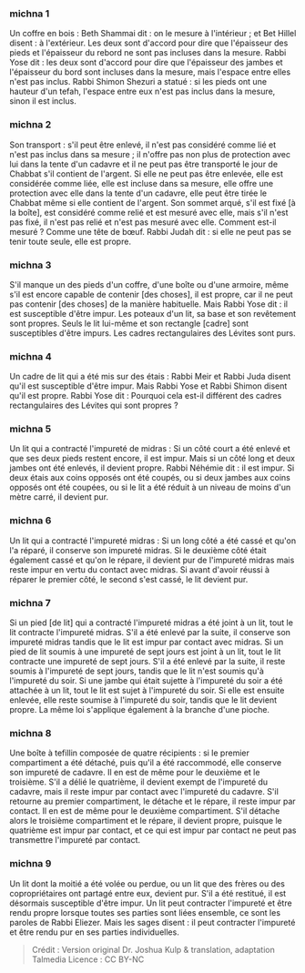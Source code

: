
### michna 1
Un coffre en bois : Beth Shammai dit : on le mesure à l'intérieur ; et Bet Hillel disent : à l'extérieur. Les deux sont d'accord pour dire que l'épaisseur des pieds et l'épaisseur du rebord ne sont pas incluses dans la mesure. Rabbi Yose dit : les deux sont d'accord pour dire que l'épaisseur des jambes et l'épaisseur du bord sont incluses dans la mesure, mais l'espace entre elles n'est pas inclus. Rabbi Shimon Shezuri a statué : si les pieds ont une hauteur d'un tefah, l'espace entre eux n'est pas inclus dans la mesure, sinon il est inclus.

### michna 2
Son transport : s'il peut être enlevé, il n'est pas considéré comme lié et n'est pas inclus dans sa mesure ; il n'offre pas non plus de protection avec lui dans la tente d'un cadavre et il ne peut pas être transporté le jour de Chabbat s'il contient de l'argent. Si elle ne peut pas être enlevée, elle est considérée comme liée, elle est incluse dans sa mesure, elle offre une protection avec elle dans la tente d'un cadavre, elle peut être tirée le Chabbat même si elle contient de l'argent. Son sommet arqué, s'il est fixé [à la boîte], est considéré comme relié et est mesuré avec elle, mais s'il n'est pas fixé, il n'est pas relié et n'est pas mesuré avec elle. Comment est-il mesuré ? Comme une tête de bœuf. Rabbi Judah dit : si elle ne peut pas se tenir toute seule, elle est propre.

### michna 3
S'il manque un des pieds d'un coffre, d'une boîte ou d'une armoire, même s'il est encore capable de contenir [des choses], il est propre, car il ne peut pas contenir [des choses] de la manière habituelle. Mais Rabbi Yose dit : il est susceptible d'être impur. Les poteaux d'un lit, sa base et son revêtement sont propres. Seuls le lit lui-même et son rectangle [cadre] sont susceptibles d'être impurs. Les cadres rectangulaires des Lévites sont purs.

### michna 4
Un cadre de lit qui a été mis sur des étais : Rabbi Meir et Rabbi Juda disent qu'il est susceptible d'être impur. Mais Rabbi Yose et Rabbi Shimon disent qu'il est propre. Rabbi Yose dit : Pourquoi cela est-il différent des cadres rectangulaires des Lévites qui sont propres ?

### michna 5
Un lit qui a contracté l'impureté de midras : Si un côté court a été enlevé et que ses deux pieds restent encore, il est impur. Mais si un côté long et deux jambes ont été enlevés, il devient propre. Rabbi Néhémie dit : il est impur. Si deux étais aux coins opposés ont été coupés, ou si deux jambes aux coins opposés ont été coupées, ou si le lit a été réduit à un niveau de moins d'un mètre carré, il devient pur.

### michna 6
Un lit qui a contracté l'impureté midras : Si un long côté a été cassé et qu'on l'a réparé, il conserve son impureté midras. Si le deuxième côté était également cassé et qu'on le répare, il devient pur de l'impureté midras mais reste impur en vertu du contact avec midras. Si avant d'avoir réussi à réparer le premier côté, le second s'est cassé, le lit devient pur.

### michna 7
Si un pied [de lit] qui a contracté l'impureté midras a été joint à un lit, tout le lit contracte l'impureté midras. S'il a été enlevé par la suite, il conserve son impureté midras tandis que le lit est impur par contact avec midras. Si un pied de lit soumis à une impureté de sept jours est joint à un lit, tout le lit contracte une impureté de sept jours. S'il a été enlevé par la suite, il reste soumis à l'impureté de sept jours, tandis que le lit n'est soumis qu'à l'impureté du soir. Si une jambe qui était sujette à l'impureté du soir a été attachée à un lit, tout le lit est sujet à l'impureté du soir. Si elle est ensuite enlevée, elle reste soumise à l'impureté du soir, tandis que le lit devient propre. La même loi s'applique également à la branche d'une pioche.

### michna 8
Une boîte à tefillin composée de quatre récipients : si le premier compartiment a été détaché, puis qu'il a été raccommodé, elle conserve son impureté de cadavre. Il en est de même pour le deuxième et le troisième. S'il a délié le quatrième, il devient exempt de l'impureté du cadavre, mais il reste impur par contact avec l'impureté du cadavre. S'il retourne au premier compartiment, le détache et le répare, il reste impur par contact. Il en est de même pour le deuxième compartiment. S'il détache alors le troisième compartiment et le répare, il devient propre, puisque le quatrième est impur par contact, et ce qui est impur par contact ne peut pas transmettre l'impureté par contact.

### michna 9
Un lit dont la moitié a été volée ou perdue, ou un lit que des frères ou des copropriétaires ont partagé entre eux, devient pur. S'il a été restitué, il est désormais susceptible d'être impur. Un lit peut contracter l'impureté et être rendu propre lorsque toutes ses parties sont liées ensemble, ce sont les paroles de Rabbi Eliezer. Mais les sages disent : il peut contracter l'impureté et être rendu pur en ses parties individuelles.

>Crédit : Version original Dr. Joshua Kulp & translation, adaptation Talmedia
>Licence : CC BY-NC
